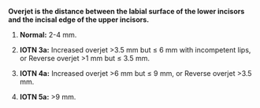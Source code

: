 **Overjet is the distance between the labial surface of the lower incisors and the incisal edge of the upper incisors.**

1. **Normal:** 2-4 mm.

2. **IOTN 3a:**
	Increased overjet >3.5 mm but $\leq$ 6 mm with incompetent lips, or 
	Reverse overjet >1 mm but $\leq$ 3.5 mm.

3. **IOTN 4a:**
	Increased overjet >6 mm but $\leq$ 9 mm, or
	Reverse overjet >3.5 mm.

4. **IOTN 5a:** >9 mm.